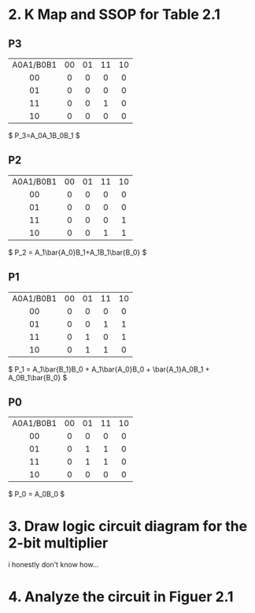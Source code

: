 # 2. K Map and SSOP for Table 2.1

## P3

|           |     |     |     |     |
| :-------: | :-: | :-: | :-: | :-: |
| A0A1/B0B1 | 00  | 01  | 11  | 10  |
|    00     |  0  |  0  |  0  |  0  |
|    01     |  0  |  0  |  0  |  0  |
|    11     |  0  |  0  |  1  |  0  |
|    10     |  0  |  0  |  0  |  0  |

$
P_3=A_0A_1B_0B_1
$

## P2

|           |     |     |     |     |
| :-------: | :-: | :-: | :-: | :-: |
| A0A1/B0B1 | 00  | 01  | 11  | 10  |
|    00     |  0  |  0  |  0  |  0  |
|    01     |  0  |  0  |  0  |  0  |
|    11     |  0  |  0  |  0  |  1  |
|    10     |  0  |  0  |  1  |  1  |

$
P_2 = A_1\bar{A_0}B_1+A_1B_1\bar{B_0}
$

## P1

|           |     |     |     |     |
| :-------: | :-: | :-: | :-: | :-: |
| A0A1/B0B1 | 00  | 01  | 11  | 10  |
|    00     |  0  |  0  |  0  |  0  |
|    01     |  0  |  0  |  1  |  1  |
|    11     |  0  |  1  |  0  |  1  |
|    10     |  0  |  1  |  1  |  0  |

$
P_1 = A_1\bar{B_1}B_0 + A_1\bar{A_0}B_0 + \bar{A_1}A_0B_1 + A_0B_1\bar{B_0}
$

## P0

|           |     |     |     |     |
| :-------: | :-: | :-: | :-: | :-: |
| A0A1/B0B1 | 00  | 01  | 11  | 10  |
|    00     |  0  |  0  |  0  |  0  |
|    01     |  0  |  1  |  1  |  0  |
|    11     |  0  |  1  |  1  |  0  |
|    10     |  0  |  0  |  0  |  0  |

$
P_0 = A_0B_0
$

# 3. Draw logic circuit diagram for the 2-bit multiplier

i honestly don't know how...

# 4. Analyze the circuit in Figuer 2.1
